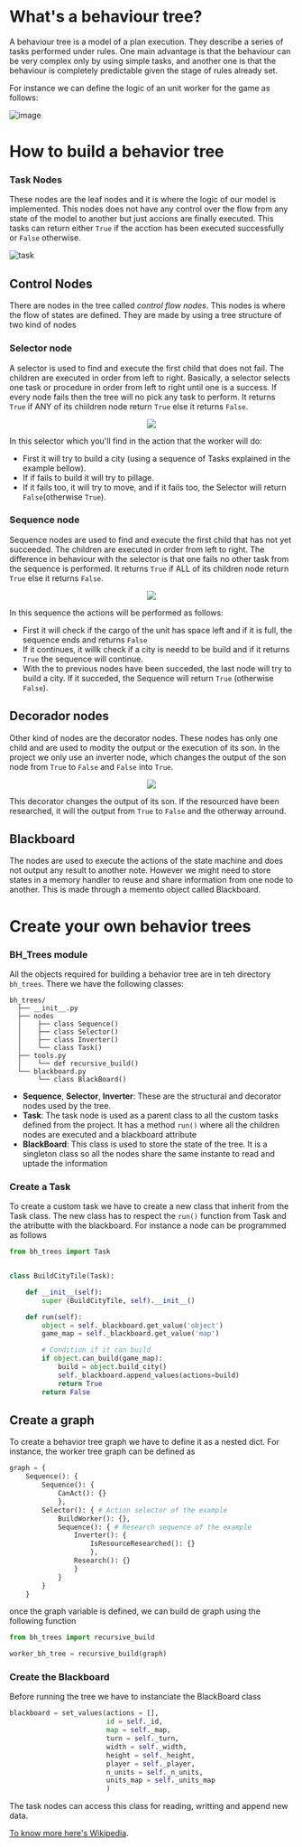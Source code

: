 
# What's a behaviour tree?

A behaviour tree is a model of a plan execution. They describe a series of tasks performed under rules. One main advantage is that the behaviour can be very complex only by using simple tasks, and another one is that the behaviour is completely predictable given the stage of rules already set.

For instance we can define the logic of an unit worker for the game as follows:

![image](worker.png)


# How to build a behavior tree

### Task Nodes

These nodes are the leaf nodes and it is where the logic of our model is implemented. This nodes does not have any control over the flow from any state of the model to another but just accions are finally executed. This tasks can return either `True` if the acction has been executed successfully or `False` otherwise.

![task](../img/task_nodes.jpg)

## Control Nodes

There are nodes in the tree called _control flow nodes_. This nodes is where the flow of states are defined. They are made by using a tree structure of two kind of nodes

### Selector node

A selector is used to find and execute the first child that does not fail. The children are executed in order from left to right. Basically, a selector selects one task or procedure in order from left to right until one is a success. If every node fails then the tree will no pick any task to perform. It returns `True` if ANY of its chiildren node return `True` else it returns `False`.


<p align="center">
  <img src="../img/selector_node.jpg">
</p>

In this selector which you'll find in the action that the worker will do:

- First it will try to build a city (using a sequence of Tasks explained in the example bellow).
- If if fails to build it will try to pillage.
- If it fails too, it will try to move, and if it fails too, the Selector will return `False`(otherwise `True`).

### Sequence node

Sequence nodes are used to find and execute the first child that has not yet succeeded. The children are executed in order from left to right. The difference in behaviour with the selector is that one fails no other task from the sequence is performed. It returns `True` if ALL of its children node return `True` else it returns `False`.

<p align="center">
  <img src="../img/sequence_node.jpg">
</p>

In this sequence the actions will be performed as follows:

- First it will check if the cargo of the unit has space left and if it is full, the sequence ends and returns `False`
- If it continues, it willk check if a city is needd to be build and if it returns `True` the sequence will continue.
- With the to previous nodes have been succeded, the last node will try to build a city. If it succeded, the Sequence will return `True` (otherwise `False`).

## Decorador nodes

Other kind of nodes are the decorator nodes. These nodes has only one child and are used to modity the output or the execution of its son. In the project we only use an inverter node, which changes the output of the son node from `True` to `False` and `False` into `True`.

<p align="center">
  <img src="../img/inverter_node.png">
</p>

This decorator changes the output of its son. If the resourced have been researched, it will the output from `True` to `False` and the otherway arround.

## Blackboard

The nodes are used to execute the actions of the state machine and does not output any result to another note. However we might need to store states in a memory handler to reuse and share information from one node to another. This is made through a memento object called Blackboard.


# Create your own behavior trees



### BH_Trees module

All the objects required for building a behavior tree are in teh directory `bh_trees`. There we have the following classes:

```
bh_trees/
  ├── __init__.py
  ├── nodes
  │    ├── class Sequence()
  │    ├── class Selector()
  │    ├── class Inverter()
  │    └── class Task()
  ├── tools.py
  │    └── def recursive_build()
  └── blackboard.py
       └── class BlackBoard()
```

* **Sequence**, **Selector**, **Inverter**: These are the structural and decorator nodes used by the tree.
* **Task**: The task node is used as a parent class to all the custom tasks defined from the project. It has a method `run()` where all the children nodes are executed and a blackboard attribute
* **BlackBoard**: This class is used to store the state of the tree. It is a singleton class so all the nodes share the same instante to read and uptade the information


### Create a Task

To create a custom task we have to create a new class that inherit from the Task class. The new class has to respect the `run()` function from Task and the atributte with the blackboard. For instance a node can be programmed as follows

```python
from bh_trees import Task


class BuildCityTile(Task):

    def __init__(self):
        super (BuildCityTile, self).__init__()

    def run(self):
        object = self._blackboard.get_value('object')
        game_map = self._blackboard.get_value('map')

        # Condition if it can build
        if object.can_build(game_map):
            build = object.build_city()
            self._blackboard.append_values(actions=build)
            return True
        return False

```

## Create a graph

To create a behavior tree graph we have to define it as a nested dict. For instance, the worker tree graph can be defined as


```python
graph = {
    Sequence(): {
        Sequence(): {
            CanAct(): {}
            },
        Selector(): { # Action selector of the example
            BuildWorker(): {},
            Sequence(): { # Research sequence of the example
                Inverter(): {
                    IsResourceResearched(): {}
                    },
                Research(): {}
                }
            }
        }
    }
```

once the graph variable is defined, we can build de graph using the following function

```python
from bh_trees import recursive_build

worker_bh_tree = recursive_build(graph)
```


### Create the Blackboard

Before running the tree we have to instanciate the BlackBoard class

```python
blackboard = set_values(actions = [],
                        id = self._id,
                        map = self._map,
                        turn = self._turn,
                        width = self._width,
                        height = self._height,
                        player = self._player,
                        n_units = self._n_units,
                        units_map = self._units_map
                        )

```

The task nodes can access this class for reading, writting and append new data.


[To know more here's Wikipedia](https://en.wikipedia.org/wiki/Behavior_tree_(artificial_intelligence,_robotics_and_control)).
